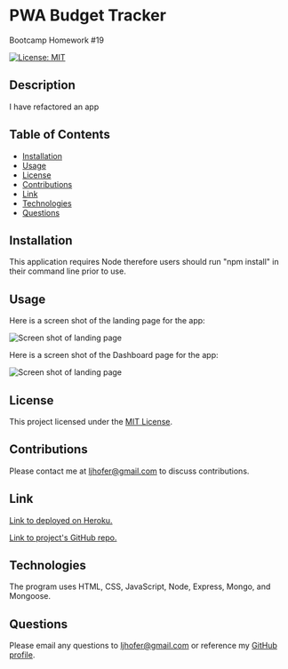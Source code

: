 # PWA Budget Tracker
Bootcamp Homework #19

[![License: MIT](https://img.shields.io/badge/License-MIT-yellow.svg)](https://opensource.org/licenses/MIT)


## Description 
I have refactored an app 
    
## Table of Contents

- [Installation](#installation)
- [Usage](#usage)
- [License](#license)
- [Contributions](#contributions)
- [Link](#link) 
- [Technologies](#technologies)
- [Questions](#questions)

## Installation
This application requires Node therefore users should run "npm install" in their command line prior to use. 

## Usage

<!-- Add correct screen shot once duration is loading -->
Here is a screen shot of the landing page for the app:

![Screen shot of landing page](./public/images/homepage_screenshot.png)

Here is a screen shot of the Dashboard page for the app:

![Screen shot of landing page](./public/images/dashboard_screenshot.png)

## License
This project licensed under the [MIT License](https://opensource.org/licenses/MIT).

## Contributions
Please contact me at <ljhofer@gmail.com> to discuss contributions.

## Link
<!-- Add correct Heroku/Atlas link here -->
[Link to deployed on Heroku.](https://ljhofer-fitness-tracker.herokuapp.com/)

[Link to project's GitHub repo.](https://github.com/ljhofer/nosql-fitness-tracker)

## Technologies
The program uses HTML, CSS, JavaScript, Node, Express, Mongo, and Mongoose.

## Questions
Please email any questions to <ljhofer@gmail.com> or reference my [GitHub profile](https://github.com/ljhofer). 